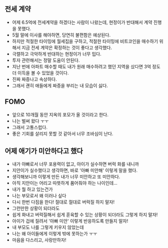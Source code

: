 ## 전세 계약
- 어제 6.5억에 전세계약을 하겠다는 사람이 나왔는데, 현정이가 반대해서 계약 진행을 못했다.
- 5월 말에 이사를 해야하면, 당연히 불편함은 예상된다.
- 하지만 적절한 타이밍에 월세집을 구하고, 적절한 타이밍에 비트코인을 매수하기 위해서 지금 전세 계약은 확정하는 것이 좋다고 생각했다.
- 극렬하고 극악하게 반대하는 현정이가 너무 밉다.
- 투자 관련해서는 정말 도움이 안된다.
- 지난 번에 아파트 매수할 때도 내가 원래 매수하려고 했던 지역을 샀다면 3억 정도 더 이득을 볼 수 있었을 것이다.
- 진짜 짜증나고 속상하다.
- 그래서 괜히 애들에게 짜증을 부리는 내 모습이 싫다.


## FOMO
- 앞으로 10개월 동안 지옥의 포모가 올 것이라고 한다.
- 나는 벌써 왔다 ㅜㅜ
- 그래서 고통스럽다.
- 좋은 기회를 살리지 못할 것 같아서 너무 조바심이 난다.


## 어제 애기가 미안하다고 했다
- 내가 아빠로서 너무 포용력이 없고, 아이가 실수하면 버럭 화를 내니까
- 지안이가 실수했다고 생각하면, 바로 '아빠 미안해' 이렇게 말을 했다.
- 생각해보니까 이렇게 만든 내가 너무 미안하고 또 미안하다.
- 아직 지안이는 어리고 따뜻하게 품어줘야 하는 나이인데...
- 내가 뭘 하고 있는건가
- 나는 부모로서 왜 이러나 싶다
- 다시 한번 다짐을 한다! 절대로 절대로 버럭질 하지 말자!
- 그런만한 상황이 되더라도
- 쉽게 화내고 버럭질해서 쉽게 훈육할 수 있는 상황이 되더라도 그렇게 하지 말자!
- 아이가 겁에 질려서 '아빠 미안' 이렇게 반응하도록 만들지 말자!
- 내 부모도 나를 그렇게 키우지 않았는데
- 나는 왜 아이들에게 이렇게 밖에 못하는가 ㅜㅜ
- 마음을 다스리고, 사랑만하자!